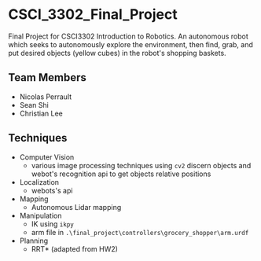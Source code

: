 # CSCI_3302_Final_Project

Final Project for CSCI3302 Introduction to Robotics. An autonomous robot which seeks to autonomously explore the environment, then find, grab, and put desired objects (yellow cubes) in the robot's shopping baskets.

## Team Members

- Nicolas Perrault
- Sean Shi
- Christian Lee

## Techniques

- Computer Vision
    - various image processing techniques using `cv2` discern objects and webot's recognition api to get objects relative positions
- Localization
    - webots's api
- Mapping
    - Autonomous Lidar mapping
- Manipulation
    - IK using `ikpy`
    - arm file in `.\final_project\controllers\grocery_shopper\arm.urdf`
- Planning
    - RRT* (adapted from HW2)

